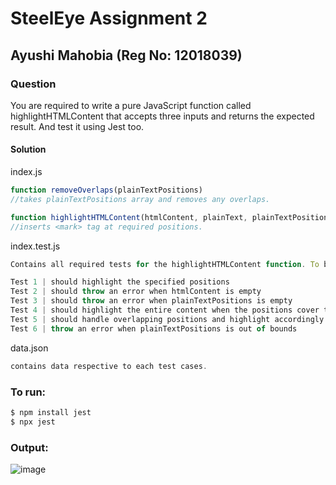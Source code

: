 
# SteelEye Assignment 2
## Ayushi Mahobia (Reg No: 12018039)
### Question 
You are required to write a pure JavaScript function called highlightHTMLContent that accepts three inputs and returns the expected result.
And test it using Jest too.
#### Solution

index.js
```javascript
function removeOverlaps(plainTextPositions) 
//takes plainTextPositions array and removes any overlaps.

function highlightHTMLContent(htmlContent, plainText, plainTextPositions)
//inserts <mark> tag at required positions.
```

index.test.js
```javascript
Contains all required tests for the highlightHTMLContent function. To be more specific it has 6 unique tests to check the funcitonality of code in different scenarios.

Test 1 | should highlight the specified positions
Test 2 | should throw an error when htmlContent is empty
Test 3 | should throw an error when plainTextPositions is empty
Test 4 | should highlight the entire content when the positions cover the entire text
Test 5 | should handle overlapping positions and highlight accordingly
Test 6 | throw an error when plainTextPositions is out of bounds
```

data.json
```javascript
contains data respective to each test cases.
```

### To run:
```bash
$ npm install jest
$ npx jest
```


### Output:
![image](https://github.com/ayushimahobia/Steeleye_Assignment2/assets/98510312/ed181c5a-6f4d-44a8-8f53-a01ff0a9e2f6)


